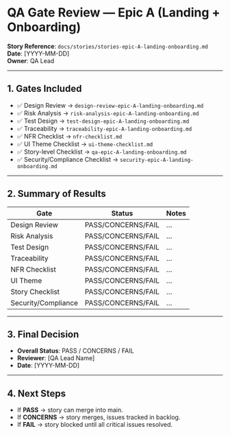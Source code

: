 # QA Gate Review — Epic A (Landing + Onboarding)

**Story Reference**: `docs/stories/stories-epic-A-landing-onboarding.md`  
**Date**: [YYYY-MM-DD]  
**Owner**: QA Lead  

---

## 1. Gates Included
- ✅ Design Review → `design-review-epic-A-landing-onboarding.md`
- ✅ Risk Analysis → `risk-analysis-epic-A-landing-onboarding.md`
- ✅ Test Design → `test-design-epic-A-landing-onboarding.md`
- ✅ Traceability → `traceability-epic-A-landing-onboarding.md`
- ✅ NFR Checklist → `nfr-checklist.md`
- ✅ UI Theme Checklist → `ui-theme-checklist.md`
- ✅ Story-level Checklist → `qa-epic-A-landing-onboarding.md`
- ✅ Security/Compliance Checklist → `security-epic-A-landing-onboarding.md`

---

## 2. Summary of Results
| Gate                 | Status       | Notes |
|----------------------|--------------|-------|
| Design Review        | PASS/CONCERNS/FAIL | … |
| Risk Analysis        | PASS/CONCERNS/FAIL | … |
| Test Design          | PASS/CONCERNS/FAIL | … |
| Traceability         | PASS/CONCERNS/FAIL | … |
| NFR Checklist        | PASS/CONCERNS/FAIL | … |
| UI Theme             | PASS/CONCERNS/FAIL | … |
| Story Checklist      | PASS/CONCERNS/FAIL | … |
| Security/Compliance  | PASS/CONCERNS/FAIL | … |

---

## 3. Final Decision
- **Overall Status**: PASS / CONCERNS / FAIL  
- **Reviewer**: [QA Lead Name]  
- **Date**: [YYYY-MM-DD]  

---

## 4. Next Steps
- If **PASS** → story can merge into main.  
- If **CONCERNS** → story merges, issues tracked in backlog.  
- If **FAIL** → story blocked until all critical issues resolved.  
